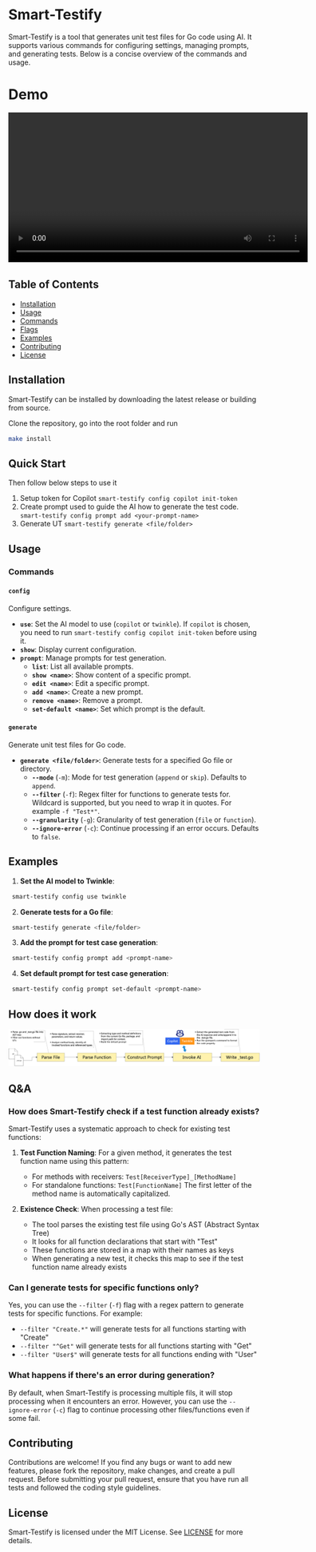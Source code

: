 # Smart-Testify

Smart-Testify is a tool that generates unit test files for Go code using AI. It supports various commands for configuring settings, managing prompts, and generating tests. Below is a concise overview of the commands and usage.

# Demo
<video src="https://github.freewheel.tv/qzhang/smart-testify/assets/347/f067b838-8abf-4ce5-bbd8-4b1ee5b681d5" controls width="600"></video>

## Table of Contents

- [Installation](#installation)
- [Usage](#usage)
- [Commands](#commands)
- [Flags](#flags)
- [Examples](#examples)
- [Contributing](#contributing)
- [License](#license)

## Installation

Smart-Testify can be installed by downloading the latest release or building from source.

Clone the repository, go into the root folder and run
```bash  
make install
```  

## Quick Start
Then follow below steps to use it
1. Setup token for Copilot
`smart-testify config copilot init-token`
2. Create prompt used to guide the AI how to generate the test code. 
`smart-testify config prompt add <your-prompt-name>`
3. Generate UT
`smart-testify generate <file/folder>`



## Usage
### Commands

#### `config`
Configure settings.

- **`use`**: Set the AI model to use (`copilot` or `twinkle`). If `copilot` is chosen, you need to run `smart-testify config copilot init-token` before using it.
- **`show`**: Display current configuration.
- **`prompt`**: Manage prompts for test generation.
  - **`list`**: List all available prompts.
  - **`show <name>`**: Show content of a specific prompt.
  - **`edit <name>`**: Edit a specific prompt.
  - **`add <name>`**: Create a new prompt.
  - **`remove <name>`**: Remove a prompt.
  - **`set-default <name>`**: Set which prompt is the default.

#### `generate`
Generate unit test files for Go code.

- **`generate <file/folder>`**: Generate tests for a specified Go file or directory.
  - **`--mode`** (`-m`): Mode for test generation (`append` or `skip`). Defaults to `append`.
  - **`--filter`** (`-f`): Regex filter for functions to generate tests for. Wildcard is supported, but you need to wrap it in quotes. For example `-f "Test*"`.
  - **`--granularity`** (`-g`): Granularity of test generation (`file` or `function`).
  - **`--ignore-error`** (`-c`): Continue processing if an error occurs. Defaults to `false`.

## Examples

1. **Set the AI model to Twinkle**:
```bash  
 smart-testify config use twinkle  
```  

2. **Generate tests for a Go file**:
```bash  
 smart-testify generate <file/folder>
```  

3. **Add the prompt for test case generation**:
```bash  
 smart-testify config prompt add <prompt-name>
```  
4. **Set default prompt for test case generation**:
```bash  
 smart-testify config prompt set-default <prompt-name>
```  

## How does it work
![demo](assets/workflow.png)

## Q&A

### How does Smart-Testify check if a test function already exists?

Smart-Testify uses a systematic approach to check for existing test functions:

1. **Test Function Naming**: For a given method, it generates the test function name using this pattern:
   - For methods with receivers: `Test[ReceiverType]_[MethodName]`
   - For standalone functions: `Test[FunctionName]`
   The first letter of the method name is automatically capitalized.

2. **Existence Check**: When processing a test file:
   - The tool parses the existing test file using Go's AST (Abstract Syntax Tree)
   - It looks for all function declarations that start with "Test"
   - These functions are stored in a map with their names as keys
   - When generating a new test, it checks this map to see if the test function name already exists

### Can I generate tests for specific functions only?

Yes, you can use the `--filter` (`-f`) flag with a regex pattern to generate tests for specific functions. For example:
- `--filter "Create.*"` will generate tests for all functions starting with "Create"
- `--filter "^Get"` will generate tests for all functions starting with "Get"
- `--filter "User$"` will generate tests for all functions ending with "User"

### What happens if there's an error during generation?

By default, when Smart-Testify is processing multiple fils, it will stop processing when it encounters an error. However, you can use the `--ignore-error` (`-c`) flag to continue processing other files/functions even if some fail.

## Contributing

Contributions are welcome! If you find any bugs or want to add new features, please fork the repository, make changes, and create a pull request. Before submitting your pull request, ensure that you have run all tests and followed the coding style guidelines.

## License

Smart-Testify is licensed under the MIT License. See [LICENSE](LICENSE) for more details.